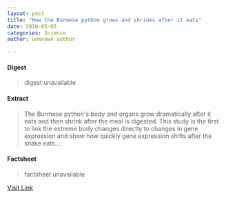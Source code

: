 ```yaml
---
layout: post
title: "How the Burmese python grows and shrinks after it eats"
date: 2016-05-02
categories: Science
author: unknown author

---
```



#### Digest
>digest unavailable

#### Extract
>The Burmese python's body and organs grow dramatically after it eats and then shrink after the meal is digested. This study is the first to link the extreme body changes directly to changes in gene expression and show how quickly gene expression shifts after the snake eats....

#### Factsheet
>factsheet unavailable

[Visit Link](http://feeds.sciencedaily.com/~r/sciencedaily/~3/TtldTkEtRds/150518081447.htm)


